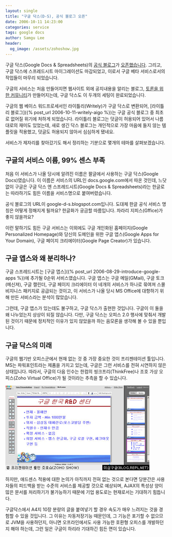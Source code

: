 ```yaml
---
layout: single
title: "구글 닥스(D-S), 공식 블로그 오픈"
date: 2006-10-11 14:23:00
categories: service
tags: google docs
author: Samgu Lee
header:
  og_image: /assets/zohoshow.jpg
---
```


구글 닥스(Google Docs & Spreadsheets)의 [공식 블로그](http://google-d-s.blogspot.com/2006/10/new-beginnings.html)가 [오픈했습니다](http://googleblog.blogspot.com/2006/10/better-together-docs-spreadsheets.html). 그리고, 구글 닥스에 스프레드시트 마이그레이션도 마감되었고, 이로서 구글 베타 서비스로서의 작업들이 마무리 되었습니다.

구글의 서비스는 처음 만들어지면 웹사이트 외에 공지내용을 알리는 블로그, [토론을 위한 커뮤니티](http://groups.google.com/group/GoogleDocsSpreadsheets)가 만들어지는데, 구글 닥스도 이 두개의 세팅이 완료되었습니다.

구글의 웹 베이스 워드프로세서인 라이틀리(Writely)가 구글 닥스로 변환되어, [라이틀리 블로그]({% post_url 2006-10-11-writely-aigo %})는 구글 공식 블로그 중 최초로 없어질 위기에 처하게 되었습니다. 라이틀리 블로그는 덧글이 허용되어 있어서 나름대로의 재미도 있었는데, 새로 생긴 닥스 블로그는 개인적으로 가장 마음에 들지 않는 템플릿을 적용했고, 덧글도 허용되지 않아서 심심하게 됐네요.

서비스가 제자리를 찾아갔기도 해서 정리하는 기분으로 몇개의 테마를 살펴보겠습니다.

## 구글의 서비스 이름, 99% 센스 부족

처음 이 서비스가 나올 당시에 알려진 이름은 팔글에서 사용하는 구글 닥스(Google Docs)였습니다. 이 이름은 서비스의 URL인 docs.google.com에서 따온 것인데, 느닷없이 구글은 구글 닥스 엔 스프레드시트(Google Docs & Spreadsheets)라는 한글로는 따라하기도 힘든 이름을 서비스명으로 붙여버렸습니다.

공식 블로그의 URL이 google-d-s.blogspot.com입니다. 도대체 한글 공식 서비스 명칭은 어떻게 정해지게 될까요? 한글화가 궁금할 따름입니다. 차라리 지피스(Gffice)가 좋지 않을까요?

이런 말하기도 힘든 구글 서비스는 이외에도 구글 개인화된 홈페이지(Google Personalized Homepage)와 당신의 도메인을 위한 구글 앱스(Google Apps for Your Domain), 구글 페이지 크리에이터(Google Page Creator)가 있습니다.

## 구글 앱스와 왜 분리하나?

구글 스프레드시트는 [구글 앱스]({% post_url 2006-08-29-introduce-google-apps %})에 추가될 0순위 서비스였습니다. 구글 앱스는 구글 메일(GMail), 구글 토크(메신져), 구글 캘린더, 구글 페이지 크리에이터 이 네개의 서비스가 하나로 묶여져 스몰비지니스 패키지로 공급되는 것이고, 이 서비스가 나올 당시 MS Office에 대항하기 위해 만든 서비스라는 분석이 많았습니다.

그런데, 구글 앱스가 있는데도 불구하고, 구글 닥스가 출현한 것입니다. 구글이 이 둘을 왜 나누었는지 상상이 되질 않습니다. 다만, 구글 닥스는 오피스 2.0 행사에 맞춰서 개발된 것이기 때문에 정치적인 이유가 있지 않았을까 하는 음모론을 생각해 볼 수 있을 뿐입니다.

## 구글 닥스의 미래

구글의 웹기반 오피스군에서 현재 없는 것 중 가장 중요한 것이 프리젠테이션 툴입니다. MS는 파워포인트라는 제품을 가지고 있는데, 구글은 그런 서비스를 전혀 시연하지 않은 상태입니다. 따라서, 구글의 다음 인수는 한컴의 씽크프리(ThinkFree)나 조호 가상 오피스(Zoho Virtual Office)가 될 것이라는 추측을 할 수 있습니다.

![웹기반 프리젠테이션 툴 - 조호쇼](/assets/zohoshow.jpg)

하지만, 애드센스 적용에 대한 논의가 아직까지 전혀 없는 것으로 본다면 당분간은 사용자들의 피드백을 받는 수준의 서비스를 제공할 것으로 예상되며, AJAX의 특성상 양이 많은 문서를 처리하기가 불가능하기 때문에 기업 용도로는 현재로서는 기대하기 힘듭니다.

구글닥스에서 A4지 10장 분량의 글을 붙여넣기 할 경우 속도가 매우 느려지는 것을 경험할 수 있을 것입니다. 그 이유는 자동저장기능 때문인데, 그 기능은 포기할 수 없으므로 JVM을 사용하던지, 아니면 오프라인에서도 사용 가능한 호환형 오피스를 개발하던지 해야 하는데, 그런 일은 구글이 하리라 기대하긴 힘든 면이 있습니다.
